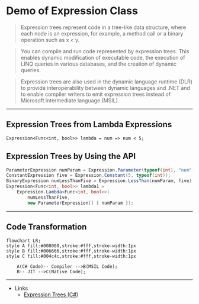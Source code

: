 # Demo of Expression Class

>Expression trees represent code in a tree-like data structure, where each node is an expression, for example, a method call or a binary operation such as x < y.

>You can compile and run code represented by expression trees. This enables dynamic modification of executable code, the execution of LINQ queries in various databases, and the creation of dynamic queries.

>Expression trees are also used in the dynamic language runtime (DLR) to provide interoperability between dynamic languages and .NET and to enable compiler writers to emit expression trees instead of Microsoft intermediate language (MSIL).
---
## Expression Trees from Lambda Expressions
`Expression<Func<int, bool>> lambda = num => num < 5;`
## Expression Trees by Using the API
```csharp
ParameterExpression numParam = Expression.Parameter(typeof(int), "num");  
ConstantExpression five = Expression.Constant(5, typeof(int));  
BinaryExpression numLessThanFive = Expression.LessThan(numParam, five);  
Expression<Func<int, bool>> lambda1 =  
    Expression.Lambda<Func<int, bool>>(  
        numLessThanFive,  
        new ParameterExpression[] { numParam });  
```
---
## Code Transformation
```mermaid
flowchart LR;
style A fill:#008080,stroke:#fff,stroke-width:1px
style B fill:#006666,stroke:#fff,stroke-width:1px
style C fill:#004c4c,stroke:#fff,stroke-width:1px

    A(C# Code)-- Compiler -->B(MSIL Code);    
    B-- JIT -->C(Native Code);
```

---
* Links
  - [Expression Trees (C#)](https://learn.microsoft.com/en-us/dotnet/csharp/programming-guide/concepts/expression-trees/)